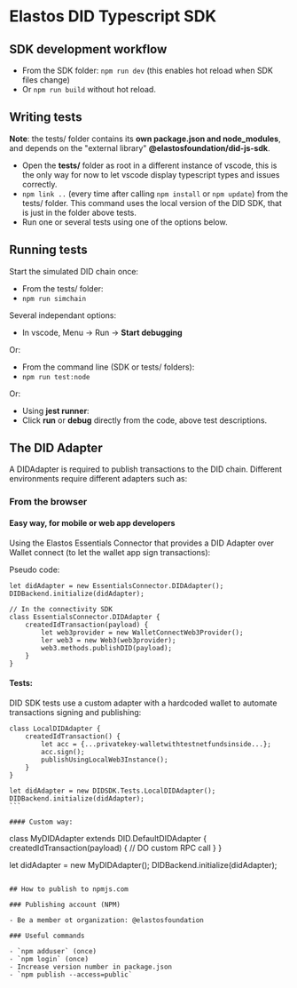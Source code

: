 # Elastos DID Typescript SDK

## SDK development workflow

- From the SDK folder: `npm run dev` (this enables hot reload when SDK files change)
- Or `npm run build` without hot reload.

## Writing tests

**Note**: the tests/ folder contains its **own package.json and node_modules**, and depends on the "external library" **@elastosfoundation/did-js-sdk**.

- Open the **tests/** folder as root in a different instance of vscode, this is the only way for now to let vscode display typescript types and issues correctly.
- `npm link ..` (every time after calling `npm install` or `npm update`) from the tests/ folder. This command uses the local version of the DID SDK, that is just in the folder above tests.
- Run one or several tests using one of the options below.

## Running tests

Start the simulated DID chain once:

- From the tests/ folder:
- `npm run simchain`

Several independant options:

- In vscode, Menu -> Run -> **Start debugging**

Or:

- From the command line (SDK or tests/ folders):
- `npm run test:node`

Or:

- Using **jest runner**:
- Click **run** or **debug** directly from the code, above test descriptions.


## The DID Adapter

A DIDAdapter is required to publish transactions to the DID chain. Different environments require different adapters such as:

### From the browser

#### Easy way, for mobile or web app developers

Using the Elastos Essentials Connector that provides a DID Adapter over Wallet connect (to let
the wallet app sign transactions):

Pseudo code:

```
let didAdapter = new EssentialsConnector.DIDAdapter();
DIDBackend.initialize(didAdapter);

// In the connectivity SDK
class EssentialsConnector.DIDAdapter {
    createdIdTransaction(payload) {
        let web3provider = new WalletConnectWeb3Provider();
        ler web3 = new Web3(web3provider);
        web3.methods.publishDID(payload);
    }
}
```

#### Tests:

DID SDK tests use a custom adapter with a hardcoded wallet to automate transactions signing
and publishing:

````
class LocalDIDAdapter {
    createdIdTransaction() {
        let acc = {...privatekey-walletwithtestnetfundsinside...};
        acc.sign();
        publishUsingLocalWeb3Instance();
    }
}

let didAdapter = new DIDSDK.Tests.LocalDIDAdapter();
DIDBackend.initialize(didAdapter);
```

#### Custom way:

````
class MyDIDAdapter extends DID.DefaultDIDAdapter {
    createdIdTransaction(payload) {
        // DO custom RPC call
    }
}

let didAdapter = new MyDIDAdapter();
DIDBackend.initialize(didAdapter);
```

## How to publish to npmjs.com

### Publishing account (NPM)

- Be a member ot organization: @elastosfoundation

### Useful commands

- `npm adduser` (once)
- `npm login` (once)
- Increase version number in package.json
- `npm publish --access=public`